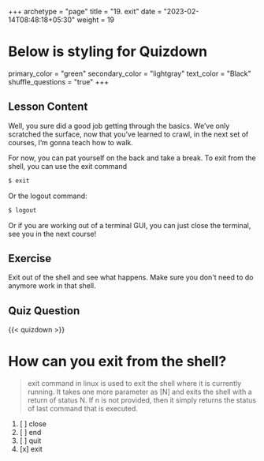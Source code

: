 +++
archetype = "page"
title = "19. exit"
date = "2023-02-14T08:48:18+05:30"
weight = 19
# Below is styling for Quizdown
primary_color = "green"
secondary_color = "lightgray"
text_color = "Black"
shuffle_questions = "true"
+++

## Lesson Content

Well, you sure did a good job getting through the basics. We’ve only scratched the surface, now that you’ve learned to crawl, in the next set of courses, I’m gonna teach how to walk. 

For now, you can pat yourself on the back and take a break. To exit from the shell, you can use the exit command

```bash
$ exit
```

Or the logout command:

```bash
$ logout
```

Or if you are working out of a terminal GUI, you can just close the terminal, see you in the next course!

## Exercise

Exit out of the shell and see what happens. Make sure you don't need to do anymore work in that shell.

## Quiz Question

{{< quizdown >}}

# How can you exit from the shell?

> exit command in linux is used to exit the shell where it is currently running. It takes one more parameter as [N] and exits the shell with a return of status N. If n is not provided, then it simply returns the status of last command that is executed.

1. [ ] close
2. [ ] end
3. [ ] quit
4. [x] exit
